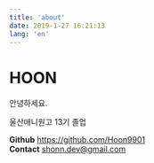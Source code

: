 ```yaml
---
title: 'about'
date: 2019-1-27 16:21:13
lang: 'en'
---
```


# HOON

<div align="left">

안녕하세요. <br>

울산애니원고 13기 졸업

**Github** <https://github.com/Hoon9901>
<br>
**Contact** <shonn.dev@gmail.com>

</div>
